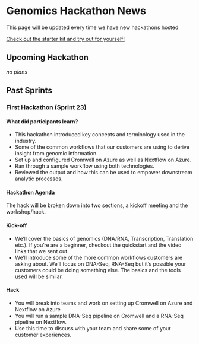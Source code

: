 # Genomics Hackathon News

This page will be updated every time we have new hackathons hosted

[Check out the starter kit and try out for yourself!](https://github.com/microsoft/Genomics-Quickstart)

## Upcoming Hackathon 

*no plans*

## Past Sprints

### First Hackathon (Sprint 23)
#### What did participants learn?
* This hackathon introduced key concepts and terminology used in the industry.
* Some of the common workflows that our customers are using to derive insight from genomic information.
* Set up and configured Cromwell on Azure as well as Nextflow on Azure.
* Ran through a sample workflow using both technologies.
* Reviewed the output and how this can be used to empower downstream analytic processes.

#### Hackathon Agenda

The hack will be broken down into two sections, a kickoff meeting and the workshop/hack.

#### Kick-off

* We’ll cover the basics of genomics (DNA/RNA, Transcription, Translation etc.). If you’re are a beginner, checkout the quickstart and the video links that we sent out.
* We’ll introduce some of the more common workflows customers are asking about. We’ll focus on DNA-Seq, RNA-Seq but it’s possible your customers could be doing something else. The basics and the tools used will be similar.

#### Hack
* You will break into teams and work on setting up Cromwell on Azure and Nextflow on Azure
* You will run a sample DNA-Seq pipeline on Cromwell and a RNA-Seq pipeline on Nextflow.
* Use this time to discuss with your team and share some of your customer experiences.

